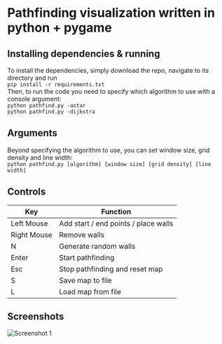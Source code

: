 # Pathfinding visualization written in python + pygame
## Installing dependencies & running
To install the dependencies, simply download the repo, navigate to its directory and run\
`pip install -r requirements.txt`\
Then, to run the code you need to specify which algorithm to use with a console argument:\
`python pathfind.py -astar`\
`python pathfind.py -dijkstra`

## Arguments
Beyond specifying the algorithm to use, you can set window size, grid density and line width:\
`python pathfind.py [algorithm] [window size] [grid density] [line width]`

## Controls
|Key|Function|
|-|-|
|Left Mouse|Add start / end points / place walls|
|Right Mouse|Remove walls|
|N|Generate random walls|
|Enter|Start pathfinding|
|Esc|Stop pathfinding and reset map|
|S|Save map to file|
|L|Load map from file|

## Screenshots
![Screenshot 1](https://github.com/user-attachments/assets/d96f00b2-7fa7-4ad0-8bea-625c34716356)
